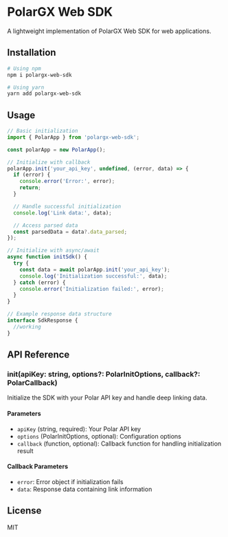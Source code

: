 # PolarGX Web SDK

A lightweight implementation of PolarGX Web SDK for web applications.

## Installation

```bash
# Using npm
npm i polargx-web-sdk

# Using yarn
yarn add polargx-web-sdk
```

## Usage

```typescript
// Basic initialization
import { PolarApp } from 'polargx-web-sdk';

const polarApp = new PolarApp();

// Initialize with callback
polarApp.init('your_api_key', undefined, (error, data) => {
  if (error) {
    console.error('Error:', error);
    return;
  }

  // Handle successful initialization
  console.log('Link data:', data);

  // Access parsed data
  const parsedData = data?.data_parsed;
});

// Initialize with async/await
async function initSdk() {
  try {
    const data = await polarApp.init('your_api_key');
    console.log('Initialization successful:', data);
  } catch (error) {
    console.error('Initialization failed:', error);
  }
}

// Example response data structure
interface SdkResponse {
  //working
}
```

## API Reference

### init(apiKey: string, options?: PolarInitOptions, callback?: PolarCallback)

Initialize the SDK with your Polar API key and handle deep linking data.

#### Parameters

- `apiKey` (string, required): Your Polar API key
- `options` (PolarInitOptions, optional): Configuration options
- `callback` (function, optional): Callback function for handling initialization result

#### Callback Parameters

- `error`: Error object if initialization fails
- `data`: Response data containing link information

## License

MIT